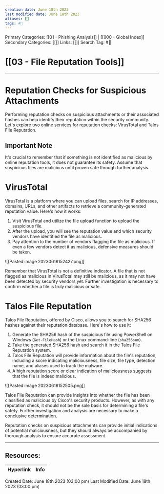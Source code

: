 ```yaml
---
creation date: June 18th 2023
last modified date: June 18th 2023
aliases: []
tags: #📖
---
```


Primary Categories: [[01 - Phishing Analysis]] | [[000 - Global Index]] 
Secondary Categories: [[]] 
Links: [[]] 
Search Tag: #📖  

# [[03 - File Reputation Tools]]  
---

# Reputation Checks for Suspicious Attachments

Performing reputation checks on suspicious attachments or their associated hashes can help identify their reputation within the security community. Let's explore two online services for reputation checks: VirusTotal and Talos File Reputation.

## Important Note
It's crucial to remember that if something is not identified as malicious by online reputation tools, it does not guarantee its safety. Assume that suspicious files are malicious until proven safe through further analysis.

# VirusTotal

VirusTotal is a platform where you can upload files, search for IP addresses, domains, URLs, and other artifacts to retrieve a community-generated reputation value. Here's how it works:

1. Visit VirusTotal and utilize the file upload function to upload the suspicious file.
2. After the upload, you will see the reputation value and which security vendors have identified the file as malicious.
3. Pay attention to the number of vendors flagging the file as malicious. If even a few vendors detect it as malicious, defensive measures should be taken.

![[Pasted image 20230618152427.png]]

Remember that VirusTotal is not a definitive indicator. A file that is not flagged as malicious in VirusTotal may still be malicious, as it may not have been detected by security vendors yet. Further investigation is necessary to confirm whether a file is truly malicious or safe.

# Talos File Reputation

Talos File Reputation, offered by Cisco, allows you to search for SHA256 hashes against their reputation database. Here's how to use it:

1. Generate the SHA256 hash of the suspicious file using PowerShell on Windows (`Get-FileHash`) or the Linux command-line (`sha256sum`).
2. Take the generated SHA256 hash and search it in the Talos File Reputation system.
3. Talos File Reputation will provide information about the file's reputation, including a score indicating maliciousness, file size, file type, detection name, and aliases used to track the malware.
4. A high reputation score or clear indication of maliciousness suggests that the file is indeed malicious.

![[Pasted image 20230618152505.png]]

Talos File Reputation can provide insights into whether the file has been classified as malicious by Cisco's security products. However, as with any reputation check, it should not be the sole basis for determining a file's safety. Further investigation and analysis are necessary to make a conclusive determination.

Reputation checks on suspicious attachments can provide initial indications of potential maliciousness, but they should always be accompanied by thorough analysis to ensure accurate assessment.



___

## Resources:

| Hyperlink | Info |
| --------- | ---- |


Created Date: June 18th 2023 (03:00 pm) 
Last Modified Date: June 18th 2023 (03:00 pm)
